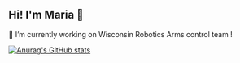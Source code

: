 ## Hi! I'm Maria 👋
🔭 I’m currently working on Wisconsin Robotics Arms control team !

[![Anurag's GitHub stats](https://github-readme-stats.vercel.app/api?username=madaniarias)](https://github.com/madaniarias/github-readme-stats)
